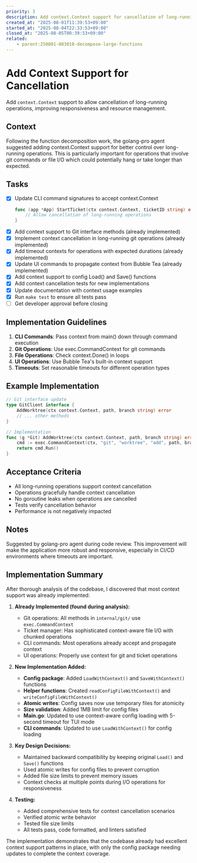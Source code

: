 ```yaml
---
priority: 3
description: Add context.Context support for cancellation of long-running operations
created_at: "2025-08-01T11:39:53+09:00"
started_at: "2025-08-04T22:33:53+09:00"
closed_at: "2025-08-05T00:39:53+09:00"
related:
    - parent:250801-003010-decompose-large-functions
---
```


# Add Context Support for Cancellation

Add `context.Context` support to allow cancellation of long-running operations, improving responsiveness and resource management.

## Context

Following the function decomposition work, the golang-pro agent suggested adding context.Context support for better control over long-running operations. This is particularly important for operations that involve git commands or file I/O which could potentially hang or take longer than expected.

## Tasks

- [x] Update CLI command signatures to accept context.Context
  ```go
  func (app *App) StartTicket(ctx context.Context, ticketID string) error {
      // Allow cancellation of long-running operations
  }
  ```
- [x] Add context support to Git interface methods (already implemented)
- [x] Implement context cancellation in long-running git operations (already implemented)
- [x] Add timeout contexts for operations with expected durations (already implemented)
- [x] Update UI commands to propagate context from Bubble Tea (already implemented)
- [x] Add context support to config Load() and Save() functions
- [x] Add context cancellation tests for new implementations
- [x] Update documentation with context usage examples
- [x] Run `make test` to ensure all tests pass
- [ ] Get developer approval before closing

## Implementation Guidelines

1. **CLI Commands**: Pass context from main() down through command execution
2. **Git Operations**: Use exec.CommandContext for git commands
3. **File Operations**: Check context.Done() in loops
4. **UI Operations**: Use Bubble Tea's built-in context support
5. **Timeouts**: Set reasonable timeouts for different operation types

## Example Implementation

```go
// Git interface update
type GitClient interface {
    AddWorktree(ctx context.Context, path, branch string) error
    // ... other methods
}

// Implementation
func (g *Git) AddWorktree(ctx context.Context, path, branch string) error {
    cmd := exec.CommandContext(ctx, "git", "worktree", "add", path, branch)
    return cmd.Run()
}
```

## Acceptance Criteria

- All long-running operations support context cancellation
- Operations gracefully handle context cancellation
- No goroutine leaks when operations are cancelled
- Tests verify cancellation behavior
- Performance is not negatively impacted

## Notes

Suggested by golang-pro agent during code review. This improvement will make the application more robust and responsive, especially in CI/CD environments where timeouts are important.

## Implementation Summary

After thorough analysis of the codebase, I discovered that most context support was already implemented:

1. **Already Implemented (found during analysis):**
   - Git operations: All methods in `internal/git/` use `exec.CommandContext`
   - Ticket manager: Has sophisticated context-aware file I/O with chunked operations
   - CLI commands: Most operations already accept and propagate context
   - UI operations: Properly use context for git and ticket operations

2. **New Implementation Added:**
   - **Config package**: Added `LoadWithContext()` and `SaveWithContext()` functions
   - **Helper functions**: Created `readConfigFileWithContext()` and `writeConfigFileWithContext()`
   - **Atomic writes**: Config saves now use temporary files for atomicity
   - **Size validation**: Added 1MB limit for config files
   - **Main.go**: Updated to use context-aware config loading with 5-second timeout for TUI mode
   - **CLI commands**: Updated to use `LoadWithContext()` for config loading

3. **Key Design Decisions:**
   - Maintained backward compatibility by keeping original `Load()` and `Save()` functions
   - Used atomic writes for config files to prevent corruption
   - Added file size limits to prevent memory issues
   - Context checks at multiple points during I/O operations for responsiveness

4. **Testing:**
   - Added comprehensive tests for context cancellation scenarios
   - Verified atomic write behavior
   - Tested file size limits
   - All tests pass, code formatted, and linters satisfied

The implementation demonstrates that the codebase already had excellent context support patterns in place, with only the config package needing updates to complete the context coverage.